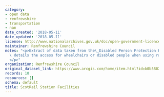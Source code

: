 ```yaml
---
category:
- open data
- renfrewshire
- transportation
- nan
date_created: '2018-05-11'
date_updated: '2018-05-11'
license: http://www.nationalarchives.gov.uk/doc/open-government-licence/version/3/
maintainer: Renfrewshire Council
notes: "<p>Extract of data taken from the\_Disabled Person Protection Policy. Data\
  \ details the access for wheelchairs or disabled people when using rails stations.\_\
  </p>"
organization: Renfrewshire Council
original_dataset_link: https://www.arcgis.com/home/item.html?id=b0b58021aad34051a5f14ea4b68dfd34
records: 10
resources: []
schema: default
title: ScotRail Station Facilities
---
```

